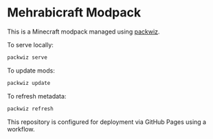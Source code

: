 # Mehrabicraft Modpack

This is a Minecraft modpack managed using [packwiz](https://packwiz.infra.link/).

To serve locally:
```bash
packwiz serve
```

To update mods:
```bash
packwiz update
```

To refresh metadata:
```bash
packwiz refresh
```

This repository is configured for deployment via GitHub Pages using a workflow.

